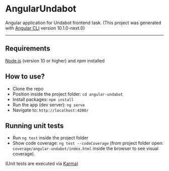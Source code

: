 # AngularUndabot

Angular application for Undabot frontend task.
(This project was generated with [Angular CLI](https://github.com/angular/angular-cli) version 10.1.0-next.0)

---

## Requirements

[Node.js](https://nodejs.org/en/) (version 10 or higher) and _npm_ installed

## How to use?
- Clone the repo
- Position inside the project folder: `cd angular-undabot`
- Install packages: `npm install`
- Run the app (dev server): `ng serve`
- Navigate to: `http://localhost:4200/`

## Running unit tests
- Run `ng test` inside the project folder
- Show code coverage: `ng test --codeCoverage` (from project folder open: `coverage/angular-undabot/index.html` inside the browser to see visual coverage).

(Unit tests are executed via [Karma](https://karma-runner.github.io))
